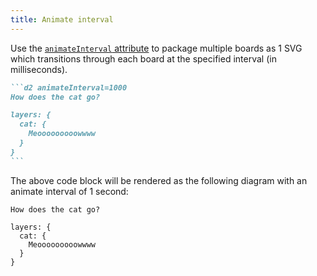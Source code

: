 ```yaml
---
title: Animate interval
---
```


Use the [`animateInterval` attribute](/attributes/#animateinterval) to package multiple boards as 1 SVG which transitions through each board at the specified interval (in milliseconds).

````md title="src/content/docs/example.md" "animateInterval=1000"
```d2 animateInterval=1000
How does the cat go?

layers: {
  cat: {
    Meooooooooowwww
  }
}
```
````

The above code block will be rendered as the following diagram with an animate interval of 1 second:

```d2 animateInterval=1000
How does the cat go?

layers: {
  cat: {
    Meooooooooowwww
  }
}
```
